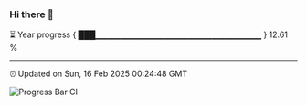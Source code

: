 ### Hi there 👋

⏳ Year progress { ███▁▁▁▁▁▁▁▁▁▁▁▁▁▁▁▁▁▁▁▁▁▁▁▁▁▁▁ } 12.61 %

---

⏰ Updated on Sun, 16 Feb 2025 00:24:48 GMT

![Progress Bar CI](https://github.com/liununu/liununu/workflows/Progress%20Bar%20CI/badge.svg)
